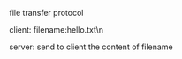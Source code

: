 file transfer protocol

client:
filename:hello.txt\n

server:
send to client the content of filename
